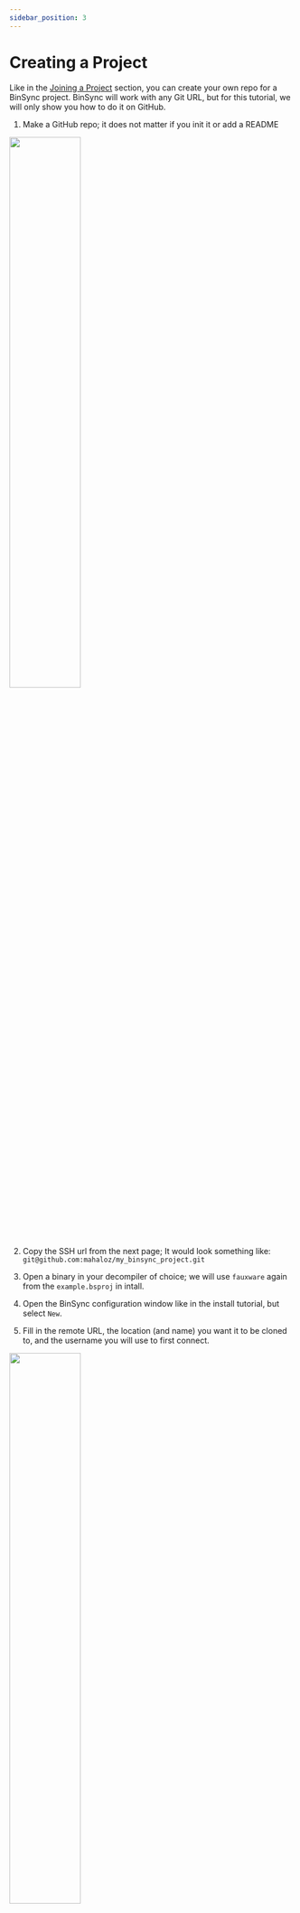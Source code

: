 ```yaml
---
sidebar_position: 3
---
```


# Creating a Project

Like in the [Joining a Project](/quickstart/joining-project) section, you can create your own repo for a BinSync project. 
BinSync will work with any Git URL, but for this tutorial, we will only show you how to do it on GitHub.

1. Make a GitHub repo; it does not matter if you init it or add a README
<img src="/assets/img/demo4.png" width="50%" height="50%"/>

2. Copy the SSH url from the next page; It would look something like: `git@github.com:mahaloz/my_binsync_project.git`

3. Open a binary in your decompiler of choice; we will use `fauxware` again from the `example.bsproj` in intall.

4. Open the BinSync configuration window like in the install tutorial, but select `New`. 

5. Fill in the remote URL, the location (and name) you want it to be cloned to, and the username you will use to first connect.  
<img src="/assets/img/demo5.png" width="50%" height="50%"/>

You should now be connected to your new remote repo. The remote on GitHub will also show 2 new branches now:
- your first user
- the `binsync/__root__` repo

Now all your friends can connect their clients to your repo like in the example above :).
